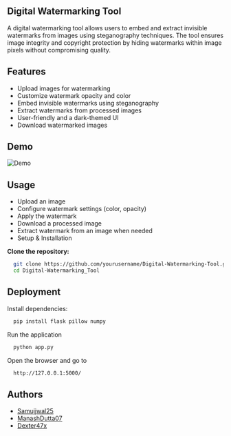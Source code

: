 ## Digital Watermarking Tool

A digital watermarking tool allows users to embed and extract invisible watermarks from images using steganography techniques. The tool ensures image integrity and copyright protection by hiding watermarks within image pixels without compromising quality.


## Features 

- Upload images for watermarking
- Customize watermark opacity and color
- Embed invisible watermarks using steganography
- Extract watermarks from processed images
- User-friendly and a dark-themed UI
- Download watermarked images


## Demo
![Demo](https://github.com/Samujjwal25/Digital-Watermarking-Tool/blob/main/Final/images/Demo.png)
## Usage

- Upload an image
- Configure watermark settings (color, opacity)
- Apply the watermark
- Download a processed image
- Extract watermark from an image when needed
- Setup & Installation

**Clone the repository:**

```bash
  git clone https://github.com/yourusername/Digital-Watermarking-Tool.git
  cd Digital-Watermarking_Tool
```
    
## Deployment

Install dependencies:
```bash
  pip install flask pillow numpy
```

Run the application
```bash
  python app.py
```

Open the browser and go to 
```bash
  http://127.0.0.1:5000/
```

## Authors

- [Samujjwal25](https://github.com/Samujjwal25)
- [ManashDutta07](https://github.com/ManashDutta07)
- [Dexter47x](https://github.com/Dexter47x)
